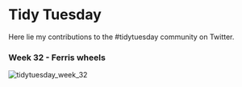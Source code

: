 # Tidy Tuesday

Here lie my contributions to the #tidytuesday community on Twitter.

### Week 32 - Ferris wheels

![tidytuesday_week_32](https://user-images.githubusercontent.com/96138601/184209256-c9f29dd7-cc28-4377-8bb5-8efe8342c80d.png)
